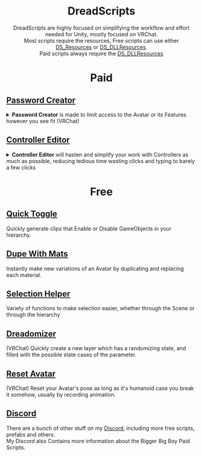 
  <h1 align="center"> DreadScripts</h1>
<p align="center">DreadScripts are highly focused on simplifying the workflow and effort needed for Unity, mostly focused on VRChat.<br>
Most scripts require the resources, Free scripts can use either <a href="https://github.com/Dreadrith/DreadScripts/releases/download/Scripts/DS_Resources.unitypackage">DS_Resources</a> or <a href="https://github.com/Dreadrith/DreadScripts/releases/download/Scripts/DS_DLLResources.unitypackage">DS_DLLResources</a>.<br>
  Paid scripts always require the <a href="https://github.com/Dreadrith/DreadScripts/releases/download/Scripts/DS_DLLResources.unitypackage">DS_DLLResources</a></p>


<h1 align="center">Paid</h1>

## [Password Creator](https://github.com/Dreadrith/DreadScripts/tree/main/PasswordCreator)
<details>
<summary><b>Password Creator</b> is made to limit access to the Avatar or its Features however you see fit (VRChat)</summary>

    - Lock the Avatar, not allowing it to move nor track.
    - Lock the Layers, stop certain things from working or changing.
    - Lock the SubMenus, disallow access to certain menus and features
</details>

## [Controller Editor](https://github.com/Dreadrith/DreadScripts/tree/main/ControllerEditor)
<details>
  <summary><b>Controller Editor</b> will hasten and simplify your work with Controllers as much as possible, reducing tedious time wasting clicks and typing to barely a few clicks</summary>
    
    - Multi-Edit and Copy/Paste Transitions Settings and Conditions.
    - (VRChat) Multi-Edit Avatar Parameter Drivers Parameters.
    - Variety of functions: Reverse/Remake/Redirect Transitions, Flip Conditions Mode, Separate/Merge Conditions.
    - Duplicate Layers or Copy them to another controller
</details>
<h1 align="center">Free</h1>

## [Quick Toggle](https://github.com/Dreadrith/DreadScripts/releases/download/Scripts/QuickToggle.unitypackage)
Quickly generate clips that Enable or Disable GameObjects in your hierarchy.
## [Dupe With Mats](https://github.com/Dreadrith/DreadScripts/tree/main/Duplicate%20With%20Materials)  
Instantly make new variations of an Avatar by duplicating and replacing each material.
## [Selection Helper](https://github.com/Dreadrith/DreadScripts/releases/download/Scripts/SelectionHelper.unitypackage)  
Variety of functions to make selection easier, whether through the Scene or through the hierarchy
## [Dreadomizer](https://github.com/Dreadrith/DreadScripts/releases/download/Scripts/Dreadomizer.unitypackage)  
(VRChat) Quickly create a new layer which has a randomizing state, and filled with the possible state cases of the parameter.
## [Reset Avatar](https://github.com/Dreadrith/DreadScripts/releases/download/Scripts/Reset.Avatar.unitypackage)  
(VRChat) Reset your Avatar's pose as long as it's humanoid case you break it somehow, usually by recording animation.

## [Discord](https://discord.gg/ZsPfrGn)
There are a bunch of other stuff on my <a href="https://discord.gg/ZsPfrGn">Discord</a>, including more free scripts, prefabs and others.  
My Discord also Contains more information about the Bigger Big Boy Paid Scripts.
